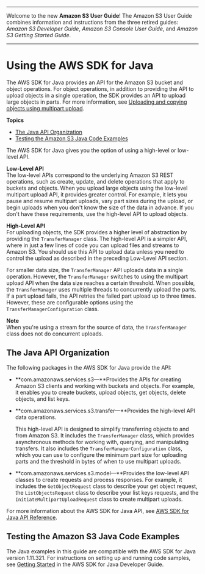 --------

Welcome to the new **Amazon S3 User Guide**\! The Amazon S3 User Guide combines information and instructions from the three retired guides: *Amazon S3 Developer Guide*, *Amazon S3 Console User Guide*, and *Amazon S3 Getting Started Guide*\.

--------

# Using the AWS SDK for Java<a name="UsingTheMPJavaAPI"></a>

The AWS SDK for Java provides an API for the Amazon S3 bucket and object operations\. For object operations, in addition to providing the API to upload objects in a single operation, the SDK provides an API to upload large objects in parts\. For more information, see [Uploading and copying objects using multipart upload](mpuoverview.md)\. 

**Topics**
+ [The Java API Organization](#JavaAPIOrganization)
+ [Testing the Amazon S3 Java Code Examples](#TestingJavaSamples)

The AWS SDK for Java gives you the option of using a high\-level or low\-level API\. 

**Low\-Level API**  
The low\-level APIs correspond to the underlying Amazon S3 REST operations, such as create, update, and delete operations that apply to buckets and objects\. When you upload large objects using the low\-level multipart upload API, it provides greater control\. For example, it lets you pause and resume multipart uploads, vary part sizes during the upload, or begin uploads when you don't know the size of the data in advance\. If you don't have these requirements, use the high\-level API to upload objects\. 

**High\-Level API**  
For uploading objects, the SDK provides a higher level of abstraction by providing the `TransferManager` class\. The high\-level API is a simpler API, where in just a few lines of code you can upload files and streams to Amazon S3\. You should use this API to upload data unless you need to control the upload as described in the preceding Low\-Level API section\.

For smaller data size, the `TransferManager` API uploads data in a single operation\. However, the `TransferManager` switches to using the multipart upload API when the data size reaches a certain threshold\. When possible, the `TransferManager` uses multiple threads to concurrently upload the parts\. If a part upload fails, the API retries the failed part upload up to three times\. However, these are configurable options using the `TransferManagerConfiguration` class\. 

**Note**  
When you're using a stream for the source of data, the `TransferManager` class does not do concurrent uploads\.

## The Java API Organization<a name="JavaAPIOrganization"></a>

The following packages in the AWS SDK for Java provide the API:
+ **com\.amazonaws\.services\.s3—**Provides the APIs for creating Amazon S3 clients and working with buckets and objects\. For example, it enables you to create buckets, upload objects, get objects, delete objects, and list keys\. 
+ **com\.amazonaws\.services\.s3\.transfer—**Provides the high\-level API data operations\.

  This high\-level API is designed to simplify transferring objects to and from Amazon S3\. It includes the `TransferManager` class, which provides asynchronous methods for working with, querying, and manipulating transfers\. It also includes the `TransferManagerConfiguration` class, which you can use to configure the minimum part size for uploading parts and the threshold in bytes of when to use multipart uploads\.
+ **com\.amazonaws\.services\.s3\.model—**Provides the low\-level API classes to create requests and process responses\. For example, it includes the `GetObjectRequest` class to describe your get object request, the `ListObjectsRequest` class to describe your list keys requests, and the `InitiateMultipartUploadRequest` class to create multipart uploads\. 

For more information about the AWS SDK for Java API, see [AWS SDK for Java API Reference](https://docs.aws.amazon.com/AWSJavaSDK/latest/javadoc/)\.

## Testing the Amazon S3 Java Code Examples<a name="TestingJavaSamples"></a>

The Java examples in this guide are compatible with the AWS SDK for Java version 1\.11\.321\. For instructions on setting up and running code samples, see [Getting Started](https://docs.aws.amazon.com/sdk-for-java/v1/developer-guide/getting-started.html) in the AWS SDK for Java Developer Guide\. 